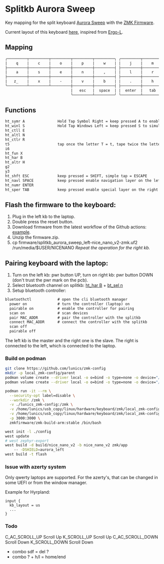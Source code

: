 # Splitkb Aurora Sweep

Key mapping for the split keyboard [Aurora Sweep](https://splitkb.com/products/aurora-sweep) with the [ZMK Firmware](https://zmk.dev/docs).

Current layout of this keyboard [here](https://github.com/lunics/zmk-config/blob/main/config/layers/aurora_sweep/ergol/default.h), inspired from [Ergo-L](https://ergol.org/).

## Mapping

```txt
╭─────────┬─────────┬─────────┬─────────┬─────────╮ ╭─────────┬─────────┬─────────┬─────────┬─────────╮
|    q    |    c    |    o    |    p    |    w    | |    j    |    m    |    d    |    '    |    f    |
├─────────┼─────────┼─────────┼─────────┼─────────┤ ├─────────┼─────────┼─────────┼─────────┼─────────┤
|    a    |    s    |    e    |    n    |    ,    | |    l    |    r    |    t    |    i    |    u    |
├─────────┼─────────┼─────────┼─────────┼─────────┤ ├─────────┼─────────┼─────────┼─────────┼─────────┤
|   z_    |    x    |    -    |    v    |    b    | |    .    |    h    |    g    |    y    |    k    |
╰─────────┴─────────┴─────────┼─────────┼─────────┤ ├─────────┼─────────┼─────────┴─────────┴─────────╯
                              |   esc   |  space  | |  enter  |   tab   |
                              ╰─────────┴─────────╯ ╰─────────┴─────────╯
```

## Functions

```txt
ht_symr A               Hold Tap Symbol Right = keep pressed A to enable symbols on the right kb or tap the letter A
ht_winl S               Hold Tap Windows Left = keep pressed S to simulate the left Windows key or tap the letter S
ht_ctll E 
ht_altl N   
ht_ctlr R    
t5                      tap once the letter T = t, tape twice the letter T = 5;     (Tape Dance = &td_t5 = TAPDANCE(t_, num_5))
i6     
ht_fun X    
ht_har B       
ht_altr H    
g2        
y3
ht_shft ESC             keep pressed = SHIFT, simple tap = ESCAPE
ht_navl SPACE           keep pressed enable navigation layer on the left hand
ht_numr ENTER
ht_sper TAB             keep pressed enable special layer on the right hand
```

## Flash the firmware to the keyboard:

1. Plug in the left kb to the laptop.
2. Double press the reset button.
3. Download firmware from the latest workflow of the Github actions: [example](https://github.com/lunics/zmk-config/actions/runs/14944270056).
4. Unzip the firmware.zip.
5. cp firmware/splitkb_aurora_sweep_left-nice_nano_v2-zmk.uf2 /run/media/$USER/NICENANO
*Repeat the operation for the right kb.*

## Pairing keyboard with the laptop:

1. Turn on the left kb: pwr button UP, turn on right kb: pwr button DOWN (don't trust the pwr mark on the pcb).
2. Select bluetooth channel on splitkb: [ht_har B](https://github.com/lunics/zmk-config/blob/main/config/layers/aurora_sweep/ergol/default) + [bt_sel n](https://github.com/lunics/zmk-config/blob/main/config/layers/aurora_sweep/hardware)
3. Setup bluetooth controller:
```txt
bluetoothctl            # open the cli bluetooth manager
  power on              # turn the controller (laptop) on
  pairable on           # enable the controller for pairing
  scan on               # scan devices
  pair MAC_ADDR         # pair the controller with the splitkb
  connect MAC_ADDR      # connect the controller with the splitkb
  scan off
  pairable off
```

The left kb is the master and the right one is the slave.
The right is connected to the left, which is connected to the laptop.

### Build on podman
```sh
git clone https://github.com/lunics/zmk-config
mkdir -p local_zmk-config/parent
podman volume create --driver local -o o=bind -o type=none -o device="/home/lunics/usb_copy/linux/hardware/keyboard/zmk/local_zmk-config/" zmk-config
podman volume create --driver local -o o=bind -o type=none -o device="/home/lunics/usb_copy/linux/hardware/keyboard/zmk/local_zmk-config/parent/" zmk-modules

podman run -it --rm \
  --security-opt label=disable \
  --workdir /zmk \
  -v ./lunics_zmk-config:/zmk \
  -v /home/lunics/usb_copy/linux/hardware/keyboard/zmk/local_zmk-config:/workspaces/zmk-config \
  -v /home/lunics/usb_copy/linux/hardware/keyboard/zmk/local_zmk-config/parent:/workspaces/zmk-modules \
  -p 3000:3000 \
  zmkfirmware/zmk-build-arm:stable /bin/bash

west init -l ./config
west update
# west zephyr-export
west build -d build/nice_nano_v2 -b nice_nano_v2 zmk/app
    -- -DSHIELD=aurora_left
west build -t flash
```

### Issue with azerty system

Only qwerty laptops are supported. For the azerty's, that can be changed in some UEFI or from the window manager.

Example for Hyrpland:
```
input {
  kb_layout = us
  ...
}
```

### Todo

C_AC_SCROLL_UP      Scroll Up
K_SCROLL_UP         Scroll Up
C_AC_SCROLL_DOWN    Scroll Down
K_SCROLL_DOWN       Scroll Down
- combo sdf = del ?
- combo ? + h/l = home/end
